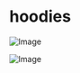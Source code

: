 # hoodies

![Image](https://github.com/user-attachments/assets/808ab43a-2836-423f-87c9-2141256d6528)

![Image](https://github.com/user-attachments/assets/30ef4640-c0c9-4dbd-923b-8f2a13cf5148)
 
